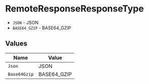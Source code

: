 # RemoteResponseResponseType

* `JSON` - JSON
* `BASE64_GZIP` - BASE64_GZIP


## Values

| Name         | Value        |
| ------------ | ------------ |
| `Json`       | JSON         |
| `Base64Gzip` | BASE64_GZIP  |
